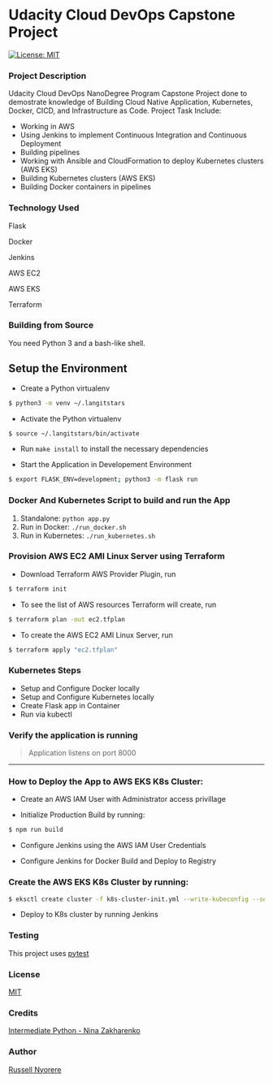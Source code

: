 # Udacity Cloud DevOps Capstone Project

[![License: MIT](https://img.shields.io/badge/License-MIT-yellow.svg)](https://opensource.org/licenses/MIT)

### Project Description

Udacity Cloud DevOps NanoDegree Program Capstone Project done to demostrate knowledge of Building Cloud Native Application, Kubernetes, Docker, CICD, and Infrastructure as Code. Project Task Include:

- Working in AWS
- Using Jenkins to implement Continuous Integration and Continuous Deployment
- Building pipelines
- Working with Ansible and CloudFormation to deploy Kubernetes clusters (AWS EKS)
- Building Kubernetes clusters (AWS EKS)
- Building Docker containers in pipelines

### Technology Used

Flask

Docker

Jenkins

AWS EC2

AWS EKS

Terraform

### Building from Source

You need Python 3 and a bash-like shell.

## Setup the Environment

- Create a Python virtualenv

```bash
$ python3 -m venv ~/.langitstars
```

- Activate the Python virtualenv

```bash
$ source ~/.langitstars/bin/activate
```

- Run `make install` to install the necessary dependencies

- Start the Application in Developement Environment

```bash
$ export FLASK_ENV=development; python3 -m flask run
```

### Docker And Kubernetes Script to build and run the App

1. Standalone: `python app.py`
2. Run in Docker: `./run_docker.sh`
3. Run in Kubernetes: `./run_kubernetes.sh`

### Provision AWS EC2 AMI Linux Server using Terraform

- Download Terraform AWS Provider Plugin, run

```bash
$ terraform init
```

- To see the list of AWS resources Terraform will create, run

```bash
$ terraform plan -out ec2.tfplan
```

- To create the AWS EC2 AMI Linux Server, run

```bash
$ terraform apply "ec2.tfplan"
```

### Kubernetes Steps

- Setup and Configure Docker locally
- Setup and Configure Kubernetes locally
- Create Flask app in Container
- Run via kubectl

### Verify the application is running

> Application listens on port 8000

---

### How to Deploy the App to AWS EKS K8s Cluster:

- Create an AWS IAM User with Administrator access privillage

- Initialize Production Build by running:

```bash
$ npm run build
```

- Configure Jenkins using the AWS IAM User Credentials

- Configure Jenkins for Docker Build and Deploy to Registry

### Create the AWS EKS K8s Cluster by running:

```bash
$ eksctl create cluster -f k8s-cluster-init.yml --write-kubeconfig --set-kubeconfig-context
```

- Deploy to K8s cluster by running Jenkins

### Testing

This project uses [pytest](https://docs.pytest.org/en/latest/)

### License

[MIT](https://opensource.org/licenses/MIT)

### Credits

[Intermediate Python - Nina Zakharenko](https://frontendmasters.com/courses/intermediate-python/)

### Author

[Russell Nyorere](https://neorusse.github.io/)
